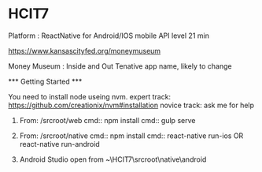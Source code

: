 # HCIT7

Platform : 
ReactNative for Android/IOS mobile
API level 21 min 

https://www.kansascityfed.org/moneymuseum

Money Museum : Inside and Out 
Tenative app name, likely to change 




*** Getting Started ***

You need to install node useing nvm.
expert track: https://github.com/creationix/nvm#installation
novice track: ask me for help

1) From: /srcroot/web
	cmd:: npm install
	cmd:: gulp serve

2) From: /srcroot/native
	cmd:: npm install
	cmd:: react-native run-ios OR react-native run-android

3. Android Studio open from ~\HCIT7\srcroot\native\android




